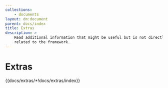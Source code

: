 ```yaml
---
collections: 
    - documents
layout: dm:document
parent: docs/index
title: Extras
description: >
    Read additional information that might be useful but is not directly 
    related to the framework.
---
```


# Extras

{{docs/extras/*!docs/extras/index}}
